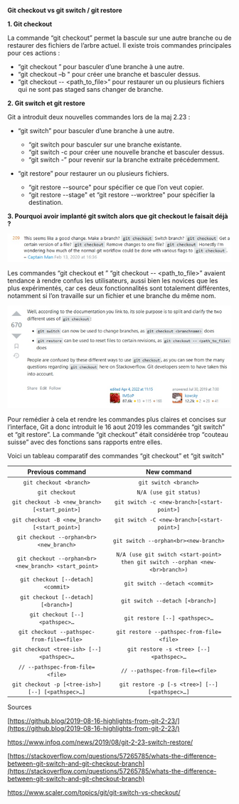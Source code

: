 **Git checkout vs git switch / git restore**

 **1. Git checkout**
    

La commande “git checkout” permet la bascule sur une autre branche ou de restaurer des fichiers de l’arbre actuel.
Il existe trois commandes principales pour ces actions :

-   “git checkout <branchname>” pour basculer d’une branche à une autre.
-   “git checkout –b <branchname>" pour créer une branche et basculer dessus.
-   “git checkout -- <path_to_file>” pour restaurer un ou plusieurs fichiers qui ne sont pas staged sans changer de branche.
    

**2.  **Git switch et git restore****
    

Git a introduit deux nouvelles commandes lors de la maj 2.23 :
-   “git switch” pour basculer d’une branche à une autre.
	-   “git switch <branchname> pour basculer sur une branche existante. 
	-   “git switch -c <branchname> pour créer une nouvelle branche et basculer dessus.
	-   “git switch -” pour revenir sur la branche extraite précédemment.
    

-   “git restore” pour restaurer un ou plusieurs fichiers.
	-   “git restore --source" pour spécifier ce que l’on veut copier.
	-   “git restore --stage" et “git restore --worktree" pour spécifier la destination.
    

**3.  Pourquoi avoir implanté git switch alors que git checkout le faisait déjà ?**

![Alt text](stackoverflowexemple.jpg)
    

Les commandes “git  checkout <branchname> et ” “git checkout -- <path_to_file>” avaient tendance à rendre confus les utilisateurs, aussi bien les novices que les plus expérimentés, car ces deux fonctionnalités sont totalement différentes, notamment si l’on travaille sur un fichier et une branche du même nom.
 
![Alt text](stackoverflowexemple2.jpg)


Pour remédier à cela et rendre les commandes plus claires et concises sur l’interface, Git a donc introduit le 16 aout 2019 les commandes “git switch” et “git restore”. La commande “git checkout” était considérée trop “couteau suisse” avec des fonctions sans rapports entre elles.

Voici un tableau comparatif des commandes “git  checkout” et “git switch"

|                 **Previous command**                	|                                 **New command**                                 	|
|:---------------------------------------------------:	|:-------------------------------------------------------------------------------:	|
| `git checkout <branch>`                               | `git switch <branch>`                                                             |
| `git checkout`                                        | `N/A (use git status)`                                                            |
| `git checkout -b <new_branch>[<start_point>]`         | `git switch -c <new-branch>[<start-point>]`                                       |
| `git checkout -B <new_branch>[<start_point>]`         | `git switch -C <new-branch>[<start-point>]`                                       |
| `git checkout --orphan<br><new_branch>`               | `git switch --orphan<br><new-branch>`                                             |
| `git checkout --orphan<br><new_branch> <start_point>` | `N/A (use git switch <start-point> then git switch --orphan <new-<br>branch>)`    |
| `git checkout [--detach] <commit>`                    | `git switch --detach <commit>`                                                    |
| `git checkout [--detach] [<branch>]`                  | `git switch --detach [<branch>]`                                                  |
| `git checkout [--] <pathspec>…`                       | `git restore [--] <pathspec>…`                                                    |
| `git checkout --pathspec-from-file=<file>`            | `git restore --pathspec-from-file=<file>`                                         |
| `git checkout <tree-ish> [--] <pathspec>…`            | `git restore -s <tree> [--] <pathspec>…`                                          |
| `// --pathspec-from-file=<file>`                      | `// --pathspec-from-file=<file>`                                                  |
| `git checkout -p [<tree-ish>] [--] [<pathspec>…]`     | `git restore -p [-s <tree>] [--] [<pathspec>…]`                                   |

Sources

[https://github.blog/2019-08-16-highlights-from-git-2-23/](https://github.blog/2019-08-16-highlights-from-git-2-23/)

https://www.infoq.com/news/2019/08/git-2-23-switch-restore/

[https://stackoverflow.com/questions/57265785/whats-the-difference-between-git-switch-and-git-checkout-branch](https://stackoverflow.com/questions/57265785/whats-the-difference-between-git-switch-and-git-checkout-branch)

https://www.scaler.com/topics/git/git-switch-vs-checkout/
